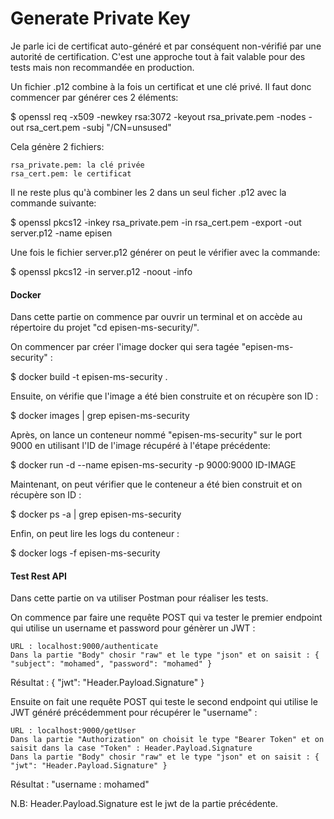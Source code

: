 
# Generate Private Key

Je parle ici de certificat auto-généré et par conséquent non-vérifié par une autorité de certification. C'est une approche tout à fait valable pour des tests mais non recommandée en production.

Un fichier .p12 combine à la fois un certificat et une clé privé. Il faut donc commencer par générer ces 2 éléments:


$ openssl req -x509 -newkey rsa:3072 -keyout rsa_private.pem -nodes -out rsa_cert.pem -subj "/CN=unsused"

Cela génère 2 fichiers:

    rsa_private.pem: la clé privée
    rsa_cert.pem: le certificat

Il ne reste plus qu'à combiner les 2 dans un seul ficher .p12 avec la commande suivante:

$ openssl pkcs12 -inkey rsa_private.pem -in rsa_cert.pem -export -out server.p12 -name episen


Une fois le fichier server.p12 générer on peut le vérifier avec la commande:

$ openssl pkcs12 -in server.p12 -noout -info

#### Docker

Dans cette partie on commence par ouvrir un terminal et on accède au répertoire du projet "cd episen-ms-security/".

On commencer par créer l'image docker qui sera tagée "episen-ms-security" :

$ docker build -t episen-ms-security .

Ensuite, on vérifie que l'image a été bien construite et on récupère son ID :

$ docker images | grep episen-ms-security

Après, on lance un conteneur nommé "episen-ms-security" sur le port 9000 en utilisant l'ID de l'image récupéré à l'étape précédente:

$ docker run -d --name episen-ms-security -p 9000:9000 ID-IMAGE

Maintenant, on peut vérifier que le conteneur a été bien construit et on récupère son ID :

$ docker ps -a | grep episen-ms-security

Enfin, on peut lire les logs du conteneur :

$ docker logs -f episen-ms-security

#### Test Rest API

Dans cette partie on va utiliser Postman pour réaliser les tests.

On commence par faire une requête POST qui va tester le premier endpoint qui utilise un username et password pour génèrer un JWT :

	URL : localhost:9000/authenticate
	Dans la partie "Body" chosir "raw" et le type "json" et on saisit : { "subject": "mohamed", "password": "mohamed" }

Résultat : { "jwt": "Header.Payload.Signature" }

Ensuite on fait une requête POST qui teste le second endpoint qui utilise le JWT généré précédemment pour récupérer le "username" : 

	URL : localhost:9000/getUser
	Dans la partie "Authorization" on choisit le type "Bearer Token" et on saisit dans la case "Token" : Header.Payload.Signature
	Dans la partie "Body" chosir "raw" et le type "json" et on saisit : { "jwt": "Header.Payload.Signature" }

Résultat : "username : mohamed"

N.B: Header.Payload.Signature est le jwt de la partie précédente.

